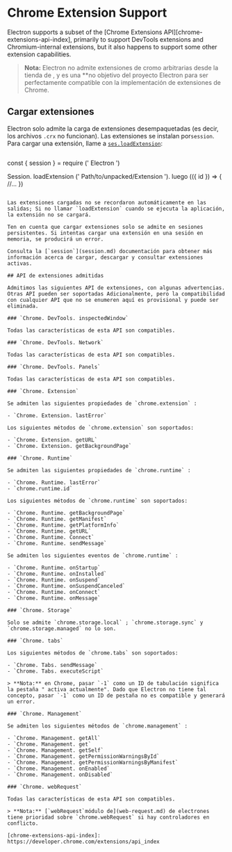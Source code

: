 # Chrome Extension Support

Electron supports a subset of the [Chrome Extensions API][chrome-extensions-api-index], primarily to support DevTools extensions and Chromium-internal extensions, but it also happens to support some other extension capabilities.

> **Nota:** Electron no admite extensiones de cromo arbitrarias desde la tienda de , y es una</strong> **no objetivo del proyecto Electron para ser perfectamente compatible con la implementación de extensiones de Chrome.</p> </blockquote> 
> 
> ## Cargar extensiones
> 
> Electron solo admite la carga de extensiones desempaquetadas (es decir, los archivos `.crx` no funcionan). Las extensiones se instalan por`session`. Para cargar una extensión, llame a [`ses.loadExtension`](session.md#sesloadextensionpath-options):
> 
> ```js
const { session } = require (' Electron ')

Session. loadExtension (' Path/to/unpacked/Extension '). luego (({ id }) => {
  //...
})
```

Las extensiones cargadas no se recordaron automáticamente en las salidas; Si no llamar `loadExtension` cuando se ejecuta la aplicación, la extensión no se cargará.

Ten en cuenta que cargar extensiones solo se admite en sesiones persistentes. Si intentas cargar una extensión en una sesión en memoria, se producirá un error.

Consulta la [`session`](session.md) documentación para obtener más información acerca de cargar, descargar y consultar extensiones activas.

## API de extensiones admitidas

Admitimos las siguientes API de extensiones, con algunas advertencias. Otras API pueden ser soportadas Adicionalmente, pero la compatibilidad con cualquier API que no se enumeren aquí es provisional y puede ser eliminada.

### `Chrome. DevTools. inspectedWindow`

Todas las características de esta API son compatibles.

### `Chrome. DevTools. Network`

Todas las características de esta API son compatibles.

### `Chrome. DevTools. Panels`

Todas las características de esta API son compatibles.

### `Chrome. Extension`

Se admiten las siguientes propiedades de `chrome.extension` :

- `Chrome. Extension. lastError`

Los siguientes métodos de `chrome.extension` son soportados:

- `Chrome. Extension. getURL`
- `Chrome. Extension. getBackgroundPage`

### `Chrome. Runtime`

Se admiten las siguientes propiedades de `chrome.runtime` :

- `Chrome. Runtime. lastError`
- `chrome.runtime.id`

Los siguientes métodos de `chrome.runtime` son soportados:

- `Chrome. Runtime. getBackgroundPage`
- `Chrome. Runtime. getManifest`
- `Chrome. Runtime. getPlatformInfo`
- `Chrome. Runtime. getURL`
- `Chrome. Runtime. Connect`
- `Chrome. Runtime. sendMessage`

Se admiten los siguientes eventos de `chrome.runtime` :

- `Chrome. Runtime. onStartup`
- `Chrome. Runtime. onInstalled`
- `Chrome. Runtime. onSuspend`
- `Chrome. Runtime. onSuspendCanceled`
- `Chrome. Runtime. onConnect`
- `Chrome. Runtime. onMessage`

### `Chrome. Storage`

Solo se admite `chrome.storage.local` ; `chrome.storage.sync` y `chrome.storage.managed` no lo son.

### `Chrome. tabs`

Los siguientes métodos de `chrome.tabs` son soportados:

- `Chrome. Tabs. sendMessage`
- `Chrome. Tabs. executeScript`

> **Nota:** en Chrome, pasar `-1` como un ID de tabulación significa la pestaña " activa actualmente". Dado que Electron no tiene tal concepto, pasar `-1` como un ID de pestaña no es compatible y generará un error.

### `Chrome. Management`

Se admiten los siguientes métodos de `chrome.management` :

- `Chrome. Management. getAll`
- `Chrome. Management. get`
- `Chrome. Management. getSelf`
- `Chrome. Management. getPermissionWarningsById`
- `Chrome. Management. getPermissionWarningsByManifest`
- `Chrome. Management. onEnabled`
- `Chrome. Management. onDisabled`

### `Chrome. webRequest`

Todas las características de esta API son compatibles.

> **Nota:** [`webRequest`módulo de](web-request.md) de electrones tiene prioridad sobre `chrome.webRequest` si hay controladores en conflicto.

[chrome-extensions-api-index]: https://developer.chrome.com/extensions/api_index
